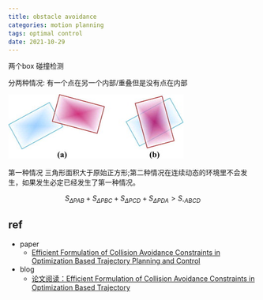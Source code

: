 ```yaml
---
title: obstacle avoidance
categories: motion planning
tags: optimal control 
date: 2021-10-29
---
```


两个box 碰撞检测

分两种情况: 有一个点在另一个内部/重叠但是没有点在内部

![box collision](pics/box_collision.jpg)

第一种情况 三角形面积大于原始正方形;第二种情况在连续动态的环境里不会发生，如果发生必定已经发生了第一种情况。

$$S_{\Delta P A B}+S_{\Delta P B C}+S_{\Delta P C D}+S_{\Delta P D A}>S_{\square A B C D}$$


## ref

- paper 
    - [Efficient Formulation of Collision Avoidance Constraints in Optimization Based Trajectory Planning and Control](https://arxiv.org/abs/2104.12641)
- blog
    - [论文阅读：Efficient Formulation of Collision Avoidance Constraints in Optimization Based Trajectory](https://zhuanlan.zhihu.com/p/592762287)

